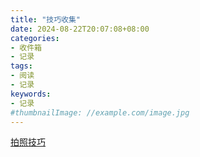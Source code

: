 ```yaml
---
title: "技巧收集"
date: 2024-08-22T20:07:08+08:00
categories:
- 收件箱
- 记录
tags:
- 阅读
- 记录
keywords:
- 记录
#thumbnailImage: //example.com/image.jpg
---
```


<!--more-->
[拍照技巧](https://sspai.com/post/90666)